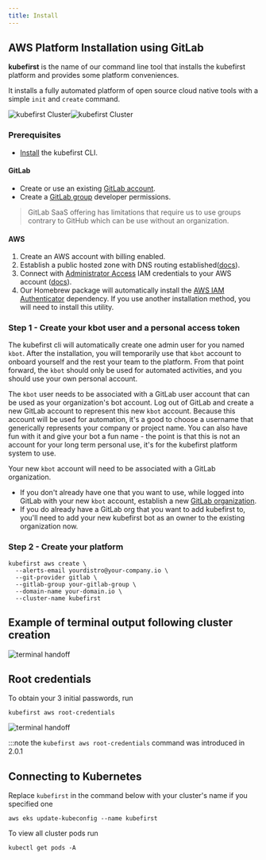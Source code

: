 ```yaml
---
title: Install
---
```


## AWS Platform Installation using GitLab

**kubefirst** is the name of our command line tool that installs the kubefirst platform and provides some platform conveniences.

It installs a fully automated platform of open source cloud native tools with a simple `init` and `create` command.

![kubefirst Cluster](../../../img/aws/gitlab/installation-diagram-dark.png#dark-mode)![kubefirst Cluster](../../../img/aws/gitlab/installation-diagram-light.png#light-mode)

### Prerequisites

- [Install](../../../kubefirst/overview.md#install-the-kubefirst-cli) the kubefirst CLI.

#### GitLab

- Create or use an existing [GitLab account](https://gitlab.com).
- Create a [GitLab group](https://docs.gitlab.com/ee/user/group/) developer permissions.

> GitLab SaaS offering has limitations that require us to use groups contrary to GitHub which can be use without an organization.

#### AWS

1. Create an AWS account with billing enabled.
2. Establish a public hosted zone with DNS routing established([docs](https://docs.aws.amazon.com/Route53/latest/DeveloperGuide/AboutHZWorkingWith.html)).
3. Connect with [Administrator Access](https://console.aws.amazon.com/iam/home?#/policies/arn:aws:iam::aws:policy/AdministratorAccessserviceLevelSummary) IAM credentials to your AWS account ([docs](https://docs.aws.amazon.com/general/latest/gr/aws-sec-cred-types.html#access-keys-and-secret-access-keys)).
4. Our Homebrew package will automatically install the [AWS IAM Authenticator](https://docs.aws.amazon.com/eks/latest/userguide/install-aws-iam-authenticator.html) dependency. If you use another installation method, you will need to install this utility.

### Step 1 - Create your kbot user and a personal access token

The kubefirst cli will automatically create one admin user for you named `kbot`. After the installation, you will temporarily use that `kbot` account to onboard yourself and the rest your team to the platform. From that point forward, the `kbot` should only be used for automated activities, and you should use your own personal account.

The `kbot` user needs to be associated with a GitLab user account that can be used as your organization's bot account. Log out of GitLab and create a new GitLab account to represent this new `kbot` account. Because this account will be used for automation, it's a good to choose a username that generically represents your company or project name. You can also have fun with it and give your bot a fun name - the point is that this is not an account for your long term personal use, it's for the kubefirst platform system to use.

Your new `kbot` account will need to be associated with a GitLab organization.

- If you don't already have one that you want to use, while logged into GitLab with your new `kbot` account, establish a new [GitLab organization](https://docs.gitlab.com/ee/topics/set_up_organization.html).
- If you do already have a GitLab org that you want to add kubefirst to, you'll need to add your new kubefirst bot as an owner to the existing organization now.

### Step 2 - Create your platform

```shell
kubefirst aws create \
  --alerts-email yourdistro@your-company.io \
  --git-provider gitlab \
  --gitlab-group your-gitlab-group \
  --domain-name your-domain.io \
  --cluster-name kubefirst
```

## Example of terminal output following cluster creation

![terminal handoff](../../../img/aws/gitlab/handoff-screen.png)

## Root credentials

To obtain your 3 initial passwords, run

```shell
kubefirst aws root-credentials
```

![terminal handoff](../../../img/common/kubefirst/root-credentials.png)

:::note the `kubefirst aws root-credentials` command was introduced in 2.0.1

## Connecting to Kubernetes

Replace `kubefirst` in the command below with your cluster's name if you specified one

```shell
aws eks update-kubeconfig --name kubefirst
```

To view all cluster pods run

```shell
kubectl get pods -A
```
